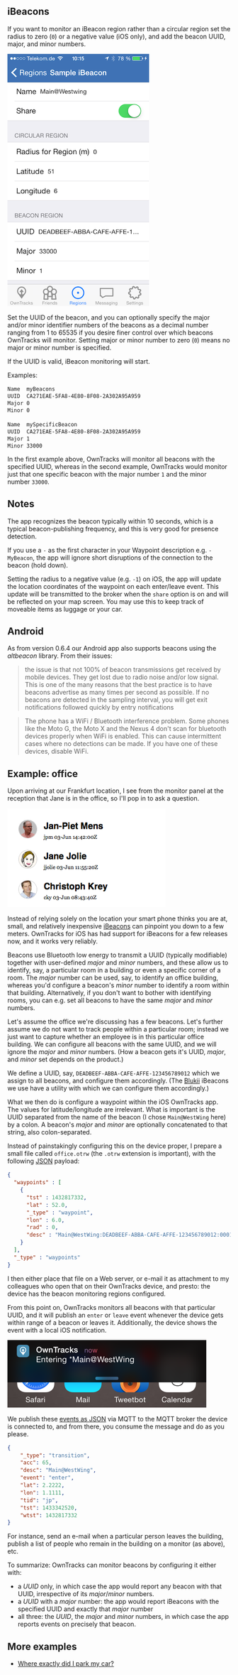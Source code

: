 ## iBeacons

If you want to monitor an iBeacon region rather than a circular region set the
radius to zero (`0`) or a negative value (iOS only), and add the beacon UUID, major, and minor numbers.

![Beacon configuration](images/b-waypoint-config-ibeacon.jpg)

Set the UUID of the beacon, and you can optionally specify the major and/or
minor identifier numbers of the beacons as a decimal number ranging from 1 to 65535 if you desire finer control over which beacons OwnTracks will monitor.
Setting major or minor number to zero (`0`) means no major or minor number is specified.

If the UUID is valid, iBeacon monitoring will start.

Examples:

```
Name  myBeacons
UUID  CA271EAE-5FA8-4E80-8F08-2A302A95A959
Major 0
Minor 0

Name  mySpecificBeacon
UUID  CA271EAE-5FA8-4E80-8F08-2A302A95A959
Major 1
Minor 33000
```

In the first example above, OwnTracks will monitor all beacons with the specified UUID, whereas
in the second example, OwnTracks would monitor just that one specific beacon with the major number `1` and the minor number `33000`.

## Notes

The app recognizes the beacon typically within 10 seconds, which is a typical beacon-publishing frequency, and this is very good for presence detection.

If you use a `-` as the first character in your Waypoint description e.g. `-MyBeacon`, the app will ignore short disruptions of the connection to the beacon (hold down).

Setting the radius to a negative value (e.g. `-1`) on iOS, the app will update the location coordinates of the waypoint on each enter/leave event. This update will be transmitted to the broker when the `share` option is on and will be reflected on your map screen. You may use this to keep track of moveable items as luggage or your car.

## Android

As from version 0.6.4 our Android app also supports beacons using the _altbeacon_ library. From their issues:

> the issue is that not 100% of beacon transmissions get received by mobile devices. They get lost due to radio noise and/or low signal. This is one of the many reasons that the best practice is to have beacons advertise as many times per second as possible. If no beacons are detected in the sampling interval, you will get exit notifications followed quickly by entry notifications

> The phone has a WiFi / Bluetooth interference problem. Some phones like the Moto G, the Moto X and the Nexus 4 don't scan for bluetooth devices properly when WiFi is enabled. This can cause intermittent cases where no detections can be made. If you have one of these devices, disable WiFi.


## Example: office

Upon arriving at our Frankfurt location, I see from the monitor panel at the reception that Jane is in the office, so I'll pop in to ask a question.


![office panel](images/ot-beacons-office-panel.png)

Instead of relying solely on the location your smart phone thinks you are at, small, and relatively inexpensive [iBeacons](http://en.m.wikipedia.org/wiki/IBeacon) can pinpoint you down to a few meters. OwnTracks for iOS has had support for iBeacons for a few releases now, and it works very reliably.

Beacons use Bluetooth low energy to transmit a UUID (typically modifiable) together with user-defined _major_ and _minor_ numbers, and these allow us to identify, say, a particular room in a building or even a specific corner of a room. The _major_ number can be used, say, to identify an office building, whereas you'd configure a beacon's _minor_ number to identify a room within that building. Alternatively, if you don't want to bother with identifying rooms, you can e.g. set all beacons to have the same _major_ and _minor_ numbers.

Let's assume the office we're discussing has a few beacons. Let's further assume we do not want to track people within a particular room; instead we just want to capture whether an employee is in this particular office building. We can configure all beacons with the same UUID, and we will ignore the _major_ and _minor_ numbers. (How a beacon gets it's UUID, _major_, and _minor_ set depends on the product.)

We define a UUID, say, `DEADBEEF-ABBA-CAFE-AFFE-123456789012` which we assign to all beacons, and configure them accordingly. (The [Blukii] iBeacons we use have a utility with which we can configure them accordingly.)

What we then do is configure a waypoint within the iOS OwnTracks app. The values for latitude/longitude are irrelevant. What is important is the UUID separated from the name of the beacon (I chose `Main@WestWing` here) by a colon. A beacon's _major_ and _minor_ are optionally concatenated to that string, also colon-separated.

Instead of painstakingly configuring this on the device proper, I prepare a small file called `office.otrw` (the `.otrw` extension is important), with the following [JSON](../tech/json.md) payload:

```json
{
  "waypoints" : [
    {
      "tst" : 1432817332,
      "lat" : 52.0,
      "_type" : "waypoint",
      "lon" : 6.0,
      "rad" : 0,
      "desc" : "Main@WestWing:DEADBEEF-ABBA-CAFE-AFFE-123456789012:0001"
    }
  ],
  "_type" : "waypoints"
}
```


I then either place that file on a Web server, or e-mail it as attachment to my colleagues who open that on their OwnTracks device, and presto: the device has the beacon monitoring regions configured.

From this point on, OwnTracks monitors all beacons with that particular UUID, and it will publish an `enter` or `leave` event whenever the device gets within range of a beacon or leaves it. Additionally, the device shows the event with a local iOS notification.

![iBeacon notification on iPhone](images/ot-beacon-enter-notif.png)

We publish these [events as JSON](../tech/json.md) via MQTT to the MQTT broker the device is connected to, and from there, you consume the message and do as you please.

```json
{
    "_type": "transition",
    "acc": 65,
    "desc": "Main@WestWing",
    "event": "enter",
    "lat": 2.2222,
    "lon": 1.1111,
    "tid": "jp",
    "tst": 1433342520,
    "wtst": 1432817332
}
```

For instance, send an e-mail when a particular person leaves the building, publish a list of people who remain in the building on a monitor (as above), etc.

To summarize: OwnTracks can monitor beacons by configuring it either with:

* a _UUID_ only, in which case the app would report any beacon with that UUID, irrespective of its _major_/_minor_ numbers.
* a _UUID_ with a _major_ number: the app would report iBeacons with the specified UUID and exactly that _major_ number
* all three: the _UUID_, the _major_ and _minor_ numbers, in which case the app reports events on precisely that beacon.

## More examples

* [Where exactly did I park my car?](http://jpmens.net/2016/01/02/where-exactly-did-i-park-my-car/)

  [blukii]: http://www.blukii.com/beacons_en.html
